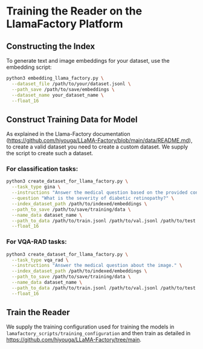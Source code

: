 # Training the Reader on the LlamaFactory Platform


## Constructing the Index

To generate text and image embeddings for your dataset, use the embedding script:

```bash
python3 embedding_llama_factory.py \
  --dataset_file /path/to/your/dataset.jsonl \
  --path_save /path/to/save/embeddings \
  --dataset_name your_dataset_name \
  --float_16
```

## Construct Training Data for Model

As explained in the Llama-Factory documentation (<https://github.com/hiyouga/LLaMA-Factory/blob/main/data/README.md>), to create
a valid dataset you need to create a custom dataset. We supply the script to create such a dataset.

### For classification tasks:
```bash
python3 create_dataset_for_llama_factory.py \
  --task_type gina \
  --instructions "Answer the medical question based on the provided context." \
  --question "What is the severity of diabetic retinopathy?" \
  --index_dataset_path /path/to/indexed/embeddings \
  --path_to_save /path/to/save/training/data \
  --name_data dataset_name \
  --path_to_data /path/to/train.jsonl /path/to/val.jsonl /path/to/test.jsonl \
  --float_16
```

### For VQA-RAD tasks:
```bash
python3 create_dataset_for_llama_factory.py \
  --task_type vqa_rad \
  --instructions "Answer the medical question about the image." \
  --index_dataset_path /path/to/indexed/embeddings \
  --path_to_save /path/to/save/training/data \
  --name_data dataset_name \
  --path_to_data /path/to/train.jsonl /path/to/val.jsonl /path/to/test.jsonl \
  --float_16
```

## Train the Reader

We supply the training configuration used for training the models in `lamafactory_scripts/training_configuration` and then
train as detailed in https://github.com/hiyouga/LLaMA-Factory/tree/main.



